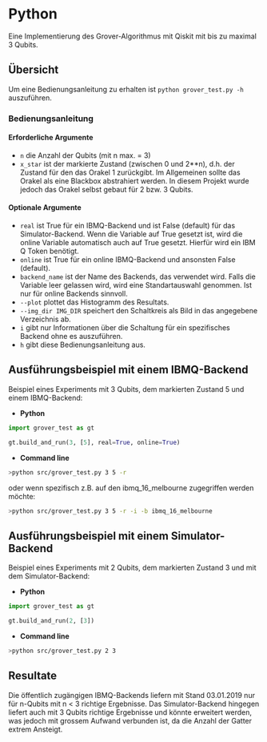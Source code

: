 # Python
Eine Implementierung des Grover-Algorithmus mit Qiskit mit bis zu maximal 3 Qubits.

## Übersicht
Um eine Bedienungsanleitung zu erhalten ist `python grover_test.py -h` auszuführen.

### Bedienungsanleitung
#### Erforderliche Argumente
  * `n` die Anzahl der Qubits (mit n max. = 3)
  * `x_star` ist der markierte Zustand (zwischen 0 und 2**n), d.h. der Zustand für den das Orakel 1 zurückgibt. Im Allgemeinen sollte das Orakel als eine Blackbox abstrahiert werden. In diesem Projekt wurde jedoch das Orakel selbst gebaut für 2 bzw. 3 Qubits.
#### Optionale Argumente
* `real` ist True für ein IBMQ-Backend und ist False (default) für das Simulator-Backend. Wenn die Variable auf True gesetzt ist, wird die online Variable automatisch auch auf True gesetzt. Hierfür wird ein IBM Q Token benötigt.
* `online` ist True für ein online IBMQ-Backend und ansonsten False (default).
* `backend_name` ist der Name des Backends, das verwendet wird. Falls die Variable leer gelassen wird, wird eine Standartauswahl genommen. Ist nur für online Backends sinnvoll.
* `--plot` plottet das Histogramm des Resultats.
* `--img_dir IMG_DIR` speichert den Schaltkreis als Bild in das angegebene Verzeichnis ab.
* `i` gibt nur Informationen über die Schaltung für ein spezifisches Backend ohne es auszuführen.
* `h` gibt diese Bedienungsanleitung aus.

## Ausführungsbeispiel mit einem IBMQ-Backend
Beispiel eines Experiments mit 3 Qubits, dem markierten Zustand 5 und einem IBMQ-Backend:
- __Python__
``` python
import grover_test as gt

gt.build_and_run(3, [5], real=True, online=True)
```
- __Command line__
``` bash
>python src/grover_test.py 3 5 -r
```
oder wenn spezifisch z.B. auf den ibmq_16_melbourne zugegriffen werden möchte:
``` bash
>python src/grover_test.py 3 5 -r -i -b ibmq_16_melbourne
```
## Ausführungsbeispiel mit einem Simulator-Backend  
Beispiel eines Experiments mit 2 Qubits, dem markierten Zustand 3 und mit dem Simulator-Backend:
- __Python__
``` python
import grover_test as gt

gt.build_and_run(2, [3])
```
- __Command line__
``` bash
>python src/grover_test.py 2 3
```

## Resultate
Die öffentlich zugängigen IBMQ-Backends liefern mit Stand 03.01.2019 nur für n-Qubits mit n < 3 richtige Ergebnisse.
Das Simulator-Backend hingegen liefert auch mit 3 Qubits richtige Ergebnisse und könnte erweitert werden, was jedoch mit grossem Aufwand verbunden ist, da die Anzahl der Gatter extrem Ansteigt.
